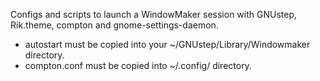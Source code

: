 Configs and scripts to launch a WindowMaker session with GNUstep, Rik.theme, compton and gnome-settings-daemon.


- autostart must be copied into your ~/GNUstep/Library/Windowmaker directory.
- compton.conf must be copied into ~/.config/ directory.

